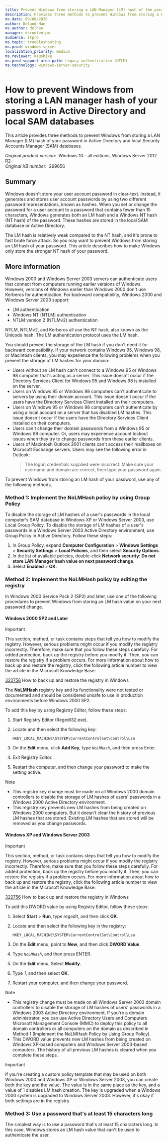 ```yaml
---
title: Prevent Windows from storing a LAN Manager (LM) hash of the password in AD and local SAM databases
description: Provides three methods to prevent Windows from storing a LAN manager hash of your password.
ms.date: 09/08/2020
author: Deland-Han
ms.author: delhan
manager: dscontentpm
audience: itpro
ms.topic: troubleshooting
ms.prod: windows-server
localization_priority: medium
ms.reviewer: kaushika
ms.prod-support-area-path: Legacy authentication (NTLM)
ms.technology: windows-server-security
---
```

# How to prevent Windows from storing a LAN manager hash of your password in Active Directory and local SAM databases

This article provides three methods to prevent Windows from storing a LAN Manager (LM) hash of your password in Active Directory and local Security Accounts Manager (SAM) databases.

_Original product version:_ &nbsp;Windows 10 - all editions, Windows Server 2012 R2  
_Original KB number:_ &nbsp;299656

## Summary

Windows doesn't store your user account password in clear-text. Instead, it generates and stores user account passwords by using two different password representations, known as hashes. When you set or change the password for a user account to a password that contains fewer than 15 characters, Windows generates both an LM hash and a Windows NT hash (NT hash) of the password. These hashes are stored in the local SAM database or Active Directory.

The LM hash is relatively weak compared to the NT hash, and it's prone to fast brute force attack. So you may want to prevent Windows from storing an LM hash of your password. This article describes how to make Windows only store the stronger NT hash of your password.

## More information

Windows 2000 and Windows Server 2003 servers can authenticate users that connect from computers running earlier versions of Windows. However, versions of Windows earlier than Windows 2000 don't use Kerberos for authentication. For backward compatibility, Windows 2000 and Windows Server 2003 support:

- LM authentication
- Windows NT (NTLM) authentication
- NTLM version 2 (NTLMv2) authentication

NTLM, NTLMv2, and Kerberos all use the NT hash, also known as the Unicode hash. The LM authentication protocol uses the LM hash.

You should prevent the storage of the LM hash if you don't need it for backward compatibility. If your network contains Windows 95, Windows 98, or Macintosh clients, you may experience the following problems when you prevent the storage of LM hashes for your domain:

- Users without an LM hash can't connect to a Windows 95 or Windows 98 computer that's acting as a server. This issue doesn't occur if the Directory Services Client for Windows 95 and Windows 98 is installed on the server.
- Users on Windows 95 or Windows 98 computers can't authenticate to servers by using their domain account. This issue doesn't occur if the users have the Directory Services Client installed on their computers.
- Users on Windows 95 or Windows 98 computers can't authenticate by using a local account on a server that has disabled LM hashes. This issue doesn't occur if the users have the Directory Services Client installed on their computers.
- Users can't change their domain passwords from a Windows 95 or Windows 98 computer. Or, users may experience account lockout issues when they try to change passwords from these earlier clients.
- Users of Macintosh Outlook 2001 clients can't access their mailboxes on Microsoft Exchange servers. Users may see the following error in Outlook:
    > The logon credentials supplied were incorrect. Make sure your username and domain are correct, then type your password again.

To prevent Windows from storing an LM hash of your password, use any of the following methods.

### Method 1: Implement the NoLMHash policy by using Group Policy

To disable the storage of LM hashes of a user's passwords in the local computer's SAM database in Windows XP or Windows Server 2003, use Local Group Policy. To disable the storage of LM hashes of a user's passwords in a Windows Server 2003 Active Directory environment, use Group Policy in Active Directory. Follow these steps:

1. In Group Policy, expand **Computer Configuration** > **Windows Settings** > **Security Settings** > **Local Policies**, and then select **Security Options**.
2. In the list of available policies, double-click **Network security: Do not store LAN Manager hash value on next password change**.
3. Select **Enabled** > **OK**.

### Method 2: Implement the NoLMHash policy by editing the registry

In Windows 2000 Service Pack 2 (SP2) and later, use one of the following procedures to prevent Windows from storing an LM hash value on your next password change.

#### Windows 2000 SP2 and Later

> [!IMPORTANT]
> This section, method, or task contains steps that tell you how to modify the registry. However, serious problems might occur if you modify the registry incorrectly. Therefore, make sure that you follow these steps carefully. For added protection, back up the registry before you modify it. Then, you can restore the registry if a problem occurs. For more information about how to back up and restore the registry, click the following article number to view the article in the Microsoft Knowledge Base:
>
> [322756](https://support.microsoft.com/help/322756) How to back up and restore the registry in Windows  
>
> The **NoLMHash** registry key and its functionality were not tested or documented and should be considered unsafe to use in production environments before Windows 2000 SP2.

To add this key by using Registry Editor, follow these steps:

1. Start Registry Editor (Regedt32.exe).
1. Locate and then select the following key:

    `HKEY_LOCAL_MACHINE\SYSTEM\CurrentControlSet\Control\Lsa`
1. On the **Edit** menu, click **Add Key**, type *`NoLMHash`*, and then press Enter.
1. Exit Registry Editor.
1. Restart the computer, and then change your password to make the setting active.

> [!NOTE]
>
> - This registry key change must be made on all Windows 2000 domain controllers to disable the storage of LM hashes of users' passwords in a Windows 2000 Active Directory environment.
> - This registry key prevents new LM hashes from being created on Windows 2000 computers. But it doesn't clear the history of previous LM hashes that are stored. Existing LM hashes that are stored will be removed as you change passwords.

#### Windows XP and Windows Server 2003

> [!IMPORTANT]
> This section, method, or task contains steps that tell you how to modify the registry. However, serious problems might occur if you modify the registry incorrectly. Therefore, make sure that you follow these steps carefully. For added protection, back up the registry before you modify it. Then, you can restore the registry if a problem occurs. For more information about how to back up and restore the registry, click the following article number to view the article in the Microsoft Knowledge Base:
>
> [322756](https://support.microsoft.com/help/322756) How to back up and restore the registry in Windows  

To add this DWORD value by using Registry Editor, follow these steps:

1. Select **Start** > **Run**, type *regedit*, and then click **OK**.
2. Locate and then select the following key in the registry:

    `HKEY_LOCAL_MACHINE\SYSTEM\CurrentControlSet\Control\Lsa`

3. On the **Edit** menu, point to **New**, and then click **DWORD Value**.
4. Type *`NoLMHash`*, and then press ENTER.
5. On the **Edit** menu, Select **Modify**.
6. Type *1*, and then select **OK**.
7. Restart your computer, and then change your password.

> [!NOTE]
>
> - This registry change must be made on all Windows Server 2003 domain controllers to disable the storage of LM hashes of users' passwords in a Windows 2003 Active Directory environment. If you're a domain administrator, you can use Active Directory Users and Computers Microsoft Management Console (MMC) to deploy this policy to all domain controllers or all computers on the domain as described in Method 1 (Implement the NoLMHash Policy by Using Group Policy).
> - This DWORD value prevents new LM hashes from being created on Windows XP-based computers and Windows Server 2003-based computers. The history of all previous LM hashes is cleared when you complete these steps.

> [!IMPORTANT]
> If you're creating a custom policy template that may be used on both Windows 2000 and Windows XP or Windows Server 2003, you can create both the key and the value. The value is in the same place as the key, and a value of 1 disables LM hash creation. The key is upgraded when a Windows 2000 system is upgraded to Windows Server 2003. However, it's okay if both settings are in the registry.

### Method 3: Use a password that's at least 15 characters long

The simplest way is to use a password that's at least 15 characters long. In this case, Windows stores an LM hash value that can't be used to authenticate the user.
